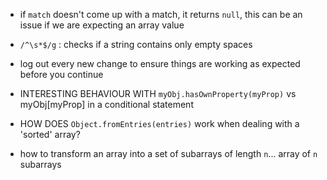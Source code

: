 - if `match` doesn't come up with a match, it returns `null`, this can be an issue if we are expecting an array value

- `/^\s*$/g` : checks if a string contains only empty spaces

- log out every new change to ensure things are working as expected before you continue

- INTERESTING BEHAVIOUR WITH `myObj.hasOwnProperty(myProp)` vs myObj[myProp] in a conditional statement

- HOW DOES `Object.fromEntries(entries)` work when dealing with a 'sorted' array?

- how to transform an array into a set of subarrays of length `n`... array of `n` subarrays 